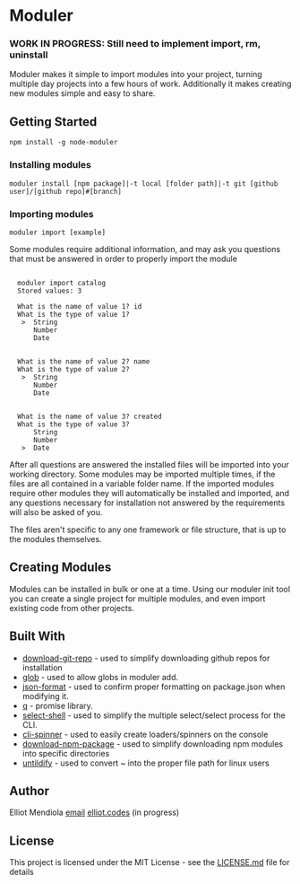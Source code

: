# Moduler

### WORK IN PROGRESS: Still need to implement import, rm, uninstall

Moduler makes it simple to import modules into your project, turning multiple day projects into a few hours of work.  Additionally it makes creating new modules simple and easy to share.

## Getting Started

```
npm install -g node-moduler
```

### Installing modules

```
moduler install [npm package]|-t local [folder path]|-t git [github user]/[github repo]#[branch]
```

### Importing modules

```
moduler import [example]
```

Some modules require additional information, and may ask you questions that must be answered in order to properly import the module

```

  moduler import catalog
  Stored values: 3
  
  What is the name of value 1? id
  What is the type of value 1?
   >  String
      Number
      Date
  
  
  What is the name of value 2? name
  What is the type of value 2?
   >  String
      Number
      Date
  
  
  What is the name of value 3? created
  What is the type of value 3?
      String
      Number
   >  Date

```

After all questions are answered the installed files will be imported into your working directory.  Some modules may be imported multiple times, if the files are all contained in a variable folder name.  If the imported modules require other modules they will automatically be installed and imported, and any questions necessary for installation not answered by the requirements will also be asked of you.

The files aren't specific to any one framework or file structure, that is up to the modules themselves.

## Creating Modules

Modules can be installed in bulk or one at a time.  Using our moduler init tool you can create a single project for multiple modules, and even import existing code from other projects.

## Built With

* [download-git-repo](https://github.com/flipxfx/download-git-repo) - used to simplify downloading github repos for installation
* [glob](https://github.com/isaacs/node-glob) - used to allow globs in moduler add.
* [json-format](https://github.com/luizstacio/json-format) - used to confirm proper formatting on package.json when modifying it.
* [q](https://github.com/kriskowal/q) - promise library.
* [select-shell](https://github.com/luizstacio/select-shell) - used to simplify the multiple select/select process for the CLI.
* [cli-spinner](https://www.npmjs.com/package/cli-spinner) - used to easily create loaders/spinners on the console
* [download-npm-package](https://www.npmjs.com/package/download-npm-package) - used to simplify downloading npm modules into specific directories
* [untildify](https://www.npmjs.com/package/untildify) - used to convert ~ into the proper file path for linux users

## Author

Elliot Mendiola  [email](elliotmendiola@gmail.com) [elliot.codes](https://www.elliot.codes) (in progress)

## License

This project is licensed under the MIT License - see the [LICENSE.md](LICENSE.md) file for details